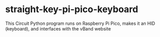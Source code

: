 # straight-key-pi-pico-keyboard
This Circuit Python program runs on Raspberry Pi Pico, makes it an HID (keyboard), and interfaces with the vBand website 
